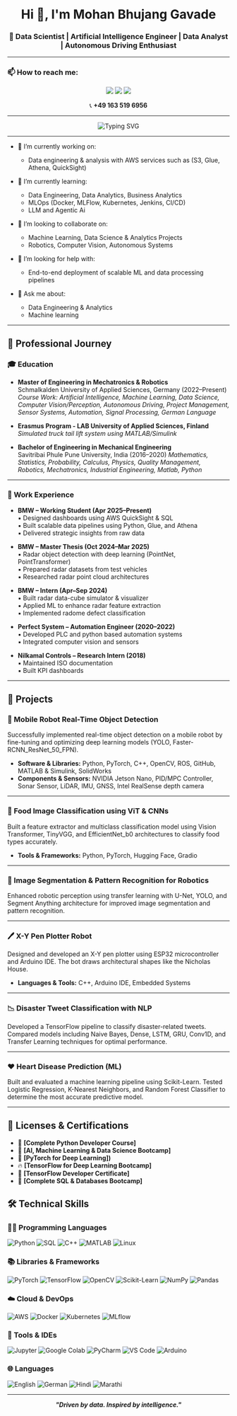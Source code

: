 <h1 align="center">Hi 👋, I'm Mohan Bhujang Gavade</h1>
<h3 align="center">🚀 Data Scientist | Artificial Intelligence Engineer | Data Analyst | Autonomous Driving Enthusiast</h3>

---


### 📫 How to reach me:

<p align="center">
  <a href="mailto:mohangavade110@gmail.com"><img src="https://img.shields.io/badge/Email-D14836?style=for-the-badge&logo=gmail&logoColor=white"/></a>
  <a href="https://www.linkedin.com/in/mohangavade18/"><img src="https://img.shields.io/badge/LinkedIn-0077B5?style=for-the-badge&logo=linkedin&logoColor=white"/></a>
  <a href="https://github.com/MohanGavade"><img src="https://img.shields.io/badge/GitHub-181717?style=for-the-badge&logo=github&logoColor=white"/></a>
</p>

<p align="center">
  📞 <strong>+49 163 519 6956</strong>
</p>


---

<p align="center">
  <img src="https://readme-typing-svg.herokuapp.com?font=Fira+Code&weight=600&size=24&pause=1000&color=08F7FE&center=true&vCenter=true&multiline=true&width=700&height=90&lines=Making+Data-Informed+Decisions;in+Engineering+and+Business" alt="Typing SVG" />
</p>



---

- 🔭 I’m currently working on:
  - Data engineering & analysis with AWS services such as (S3, Glue, Athena, QuickSight)

- 🌱 I’m currently learning:
  - Data Engineering, Data Analytics, Business Analytics
  - MLOps (Docker, MLFlow, Kubernetes, Jenkins, CI/CD)
  - LLM and Agentic Ai

- 👯 I’m looking to collaborate on:
  - Machine Learning, Data Science & Analytics Projects
  - Robotics, Computer Vision, Autonomous Systems
  

- 🤔 I’m looking for help with:
  - End-to-end deployment of scalable ML and data processing pipelines

- 💬 Ask me about:
  - Data Engineering & Analytics
  - Machine learning 


---

## 💼 Professional Journey

### 🎓 Education

- **Master of Engineering in Mechatronics & Robotics**  
  Schmalkalden University of Applied Sciences, Germany (2022–Present)  
  *Course Work: Artificial Intelligence, Machine Learning, Data Science, Computer Vision/Perception, Autonomous Driving, Project Management, Sensor Systems, Automation, Signal Processing, German Language*

- **Erasmus Program - LAB University of Applied Sciences, Finland**  
  *Simulated truck tail lift system using MATLAB/Simulink*

- **Bachelor of Engineering in Mechanical Engineering**  
  Savitribai Phule Pune University, India (2016–2020)
  *Mathematics, Statistics, Probability, Calculus, Physics, Quality Management, Robotics, Mechatronics, Industrial Engineering, Matlab, Python*
---

### 💼 Work Experience

- **BMW – Working Student (Apr 2025–Present)**  
  ▪ Designed dashboards using AWS QuickSight & SQL  
  ▪ Built scalable data pipelines using Python, Glue, and Athena  
  ▪ Delivered strategic insights from raw data

- **BMW – Master Thesis (Oct 2024–Mar 2025)**  
  ▪ Radar object detection with deep learning (PointNet, PointTransformer)  
  ▪ Prepared radar datasets from test vehicles  
  ▪ Researched radar point cloud architectures

- **BMW – Intern (Apr–Sep 2024)**  
  ▪ Built radar data-cube simulator & visualizer  
  ▪ Applied ML to enhance radar feature extraction  
  ▪ Implemented radome defect classification

- **Perfect System – Automation Engineer (2020–2022)**  
  ▪ Developed PLC and python based automation systems  
  ▪ Integrated computer vision and sensors

- **Nilkamal Controls – Research Intern (2018)**  
  ▪ Maintained ISO documentation  
  ▪ Built KPI dashboards

---

## 🚀 Projects

### 🤖 Mobile Robot Real-Time Object Detection
Successfully implemented real-time object detection on a mobile robot by fine-tuning and optimizing deep learning models (YOLO, Faster-RCNN_ResNet_50_FPN).

- **Software & Libraries:** Python, PyTorch, C++, OpenCV, ROS, GitHub, MATLAB & Simulink, SolidWorks  
- **Components & Sensors:** NVIDIA Jetson Nano, PID/MPC Controller, Sonar Sensor, LiDAR, IMU, GNSS, Intel RealSense depth camera

---

### 🍱 Food Image Classification using ViT & CNNs
Built a feature extractor and multiclass classification model using Vision Transformer, TinyVGG, and EfficientNet_b0 architectures to classify food types accurately.

- **Tools & Frameworks:** Python, PyTorch, Hugging Face, Gradio

---

### 🧠 Image Segmentation & Pattern Recognition for Robotics
Enhanced robotic perception using transfer learning with U-Net, YOLO, and Segment Anything architecture for improved image segmentation and pattern recognition.

---

### 🖊️ X-Y Pen Plotter Robot
Designed and developed an X-Y pen plotter using ESP32 microcontroller and Arduino IDE. The bot draws architectural shapes like the Nicholas House.

- **Languages & Tools:** C++, Arduino IDE, Embedded Systems

---

### 📉 Disaster Tweet Classification with NLP
Developed a TensorFlow pipeline to classify disaster-related tweets. Compared models including Naive Bayes, Dense, LSTM, GRU, Conv1D, and Transfer Learning techniques for optimal performance.

---

### ❤️ Heart Disease Prediction (ML)
Built and evaluated a machine learning pipeline using Scikit-Learn. Tested Logistic Regression, K-Nearest Neighbors, and Random Forest Classifier to determine the most accurate predictive model.


---

## 📜 Licenses & Certifications

- 🐍 **[Complete Python Developer Course]**  
- 🤖 **[AI, Machine Learning & Data Science Bootcamp]**  
- 🔶 **[PyTorch for Deep Learning])**  
- 🔥 **[TensorFlow for Deep Learning Bootcamp]**  
- 🧪 **[TensorFlow Developer Certificate]**  
- 💾 **[Complete SQL & Databases Bootcamp]**


## 🛠️ Technical Skills

### 👨‍💻 Programming Languages  
![Python](https://img.shields.io/badge/Python-3670A0?style=for-the-badge&logo=python&logoColor=ffdd54)
![SQL](https://img.shields.io/badge/SQL-025E8C?style=for-the-badge&logo=mysql&logoColor=white)
![C++](https://img.shields.io/badge/C++-00599C?style=for-the-badge&logo=c%2B%2B&logoColor=white)
![MATLAB](https://img.shields.io/badge/MATLAB-0076A8?style=for-the-badge&logo=mathworks&logoColor=white)
![Linux](https://img.shields.io/badge/Linux-FCC624?style=for-the-badge&logo=linux&logoColor=black)

### 📚 Libraries & Frameworks  
![PyTorch](https://img.shields.io/badge/PyTorch-EE4C2C?style=for-the-badge&logo=pytorch&logoColor=white)
![TensorFlow](https://img.shields.io/badge/TensorFlow-FF6F00?style=for-the-badge&logo=tensorflow&logoColor=white)
![OpenCV](https://img.shields.io/badge/OpenCV-000000?style=for-the-badge&logo=opencv&logoColor=white)
![Scikit-Learn](https://img.shields.io/badge/Scikit--Learn-F7931E?style=for-the-badge&logo=scikit-learn&logoColor=white)
![NumPy](https://img.shields.io/badge/NumPy-013243?style=for-the-badge&logo=numpy&logoColor=white)
![Pandas](https://img.shields.io/badge/Pandas-150458?style=for-the-badge&logo=pandas&logoColor=white)

### ☁️ Cloud & DevOps  
![AWS](https://img.shields.io/badge/AWS-FF9900?style=for-the-badge&logo=amazon-aws&logoColor=white)
![Docker](https://img.shields.io/badge/Docker-2496ED?style=for-the-badge&logo=docker&logoColor=white)
![Kubernetes](https://img.shields.io/badge/Kubernetes-326CE5?style=for-the-badge&logo=kubernetes&logoColor=white)
![MLflow](https://img.shields.io/badge/MLflow-0194E2?style=for-the-badge)

### 🧰 Tools & IDEs  
![Jupyter](https://img.shields.io/badge/Jupyter-F37626?style=for-the-badge&logo=jupyter&logoColor=white)
![Google Colab](https://img.shields.io/badge/Colab-F9AB00?style=for-the-badge&logo=googlecolab&logoColor=white)
![PyCharm](https://img.shields.io/badge/PyCharm-000000?style=for-the-badge&logo=pycharm&logoColor=white)
![VS Code](https://img.shields.io/badge/VS%20Code-0078d7?style=for-the-badge&logo=visual-studio-code&logoColor=white)
![Arduino](https://img.shields.io/badge/Arduino-00979D?style=for-the-badge&logo=arduino&logoColor=white)

### 🌐 Languages  
![English](https://img.shields.io/badge/English-C1-blue?style=for-the-badge)
![German](https://img.shields.io/badge/German-B1-grey?style=for-the-badge)
![Hindi](https://img.shields.io/badge/Hindi-Native-orange?style=for-the-badge)
![Marathi](https://img.shields.io/badge/Marathi-Native-green?style=for-the-badge)

---

<p align="center"><b><i>"Driven by data. Inspired by intelligence."</i></b></p>

